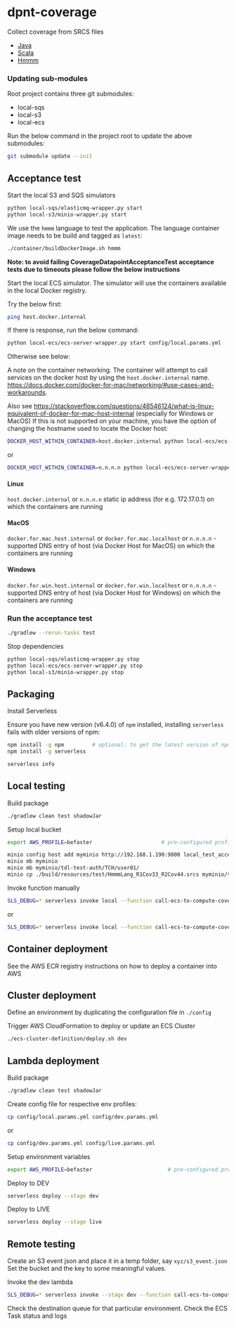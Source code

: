 # dpnt-coverage

Collect coverage from SRCS files

- [Java](./container/images/java/)
- [Scala](./container/images/scala/)
- [Hmmm](./container/images/hmmm/)

### Updating sub-modules

Root project contains three git submodules:

- local-sqs
- local-s3
- local-ecs

Run the below command in the project root to update the above submodules:

```bash
git submodule update --init
```

## Acceptance test

Start the local S3 and SQS simulators
```bash
python local-sqs/elasticmq-wrapper.py start
python local-s3/minio-wrapper.py start
```

We use the `hmmm` language to test the application.
The language container image needs to be build and tagged as `latest`:
```bash
./container/buildDockerImage.sh hmmm
```

**Note: to avoid failing CoverageDatapointAcceptanceTest acceptance tests due to timeouts please follow the below instructions** 

Start the local ECS simulator. The simulator will use the containers available in the local Docker registry.

Try the below first:

```bash 
ping host.docker.internal
```

If there is response, run the below command:

```bash
python local-ecs/ecs-server-wrapper.py start config/local.params.yml
```

Otherwise see below:

A note on the container networking. The container will attempt to call services on the docker host by using the `host.docker.internal` name.
https://docs.docker.com/docker-for-mac/networking/#use-cases-and-workarounds. 

Also see https://stackoverflow.com/questions/48546124/what-is-linux-equivalent-of-docker-for-mac-host-internal (especially for Windows or MacOS)
If this is not supported on your machine, you have the option of changing the hostname used to locate the Docker host:
```bash
DOCKER_HOST_WITHIN_CONTAINER=host.docker.internal python local-ecs/ecs-server-wrapper.py start config/local.params.yml
```
or

```bash
DOCKER_HOST_WITHIN_CONTAINER=n.n.n.n python local-ecs/ecs-server-wrapper.py start config/local.params.yml
```

#### Linux
`host.docker.internal` or `n.n.n.n` static ip address (for e.g. 172.17.0.1) on which the containers are running  

#### MacOS
`docker.for.mac.host.internal` or `docker.for.mac.localhost` or `n.n.n.n` - supported DNS entry of host (via Docker Host for MacOS) on which the containers are running 

#### Windows
`docker.for.win.host.internal` or `docker.for.win.localhost` or `n.n.n.n` - supported DNS entry of host (via Docker Host for Windows) on which the containers are running

### Run the acceptance test

```bash
./gradlew --rerun-tasks test
```

Stop dependencies
```bash
python local-sqs/elasticmq-wrapper.py stop
python local-ecs/ecs-server-wrapper.py stop
python local-s3/minio-wrapper.py stop
```

## Packaging

Install Serverless

Ensure you have new version (v6.4.0) of `npm` installed, installing `serverless` fails with older versions of npm:

```bash
npm install -g npm         # optional: to get the latest version of npm
npm install -g serverless

serverless info
```

## Local testing

Build package
```bash
./gradlew clean test shadowJar
```

Setup local bucket

```bash
export AWS_PROFILE=befaster                      # pre-configured profile contained in ~/.aws/credentials

minio config host add myminio http://192.168.1.190:9000 local_test_access_key local_test_secret_key
minio mb myminio
minio mb myminio/tdl-test-auth/TCH/user01/
minio cp ./build/resources/test/HmmmLang_R1Cov33_R2Cov44.srcs myminio/tdl-test-auth/TCH/user01/test1.srcs
```

Invoke function manually
```bash
SLS_DEBUG=* serverless invoke local --function call-ecs-to-compute-coverage --path ../dpnt-sourcecode/src/test/resources/tdl/datapoint/sourcecode/sample_s3_via_sns_event.json
```
or

```bash
SLS_DEBUG=* serverless invoke local --function call-ecs-to-compute-coverage --path src/test/resources/tdl/datapoint/coverage/sample_s3_via_sns_event.json
```

## Container deployment

See the AWS ECR registry instructions on how to deploy a container into AWS


## Cluster deployment

Define an environment by duplicating the configuration file in `./config`

Trigger AWS CloudFormation to deploy or update an ECS Cluster
```bash
./ecs-cluster-definition/deploy.sh dev
```

## Lambda deployment

Build package
```bash
./gradlew clean test shadowJar
```

Create config file for respective env profiles:

```bash
cp config/local.params.yml config/dev.params.yml
```

or

```bash
cp config/dev.params.yml config/live.params.yml
```

Setup environment variables

```bash
export AWS_PROFILE=befaster                        # pre-configured profile contained in ~/.aws/credentials
```

Deploy to DEV
```bash
serverless deploy --stage dev
```

Deploy to LIVE
```bash
serverless deploy --stage live
```

## Remote testing

Create an S3 event json and place it in a temp folder, say `xyz/s3_event.json`
Set the bucket and the key to some meaningful values.

Invoke the dev lambda
```bash
SLS_DEBUG=* serverless invoke --stage dev --function call-ecs-to-compute-coverage --path src/test/resources/tdl/datapoint/coverage/sample_s3_via_sns_event.json
```

Check the destination queue for that particular environment.
Check the ECS Task status and logs

